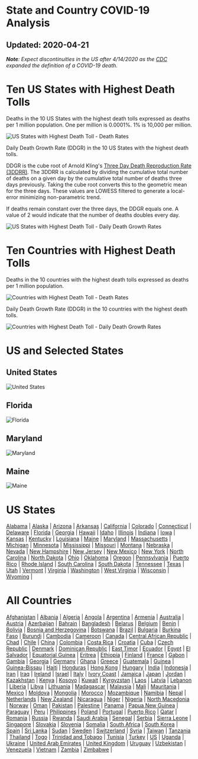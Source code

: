 # State and Country COVID-19 Analysis #
## Updated: 2020-04-21 ##

***Note**:  Expect discontinuities in the US after 4/14/2020 as the [CDC](CDC "https://www.cdc.gov/coronavirus/2019-ncov/cases-updates/cases-in-us.html")  expanded the definition of a COVID-19 death.*

# Ten US States with Highest Death Tolls #

Deaths in the 10 US States with the highest death tolls expressed as deaths per 1 million population. One per million is 0.0001%.  1% is 10,000 per million.

![US States with Highest Death Toll - Death Rates](https://github.com/lintondf/COVIDtoTimeSeries/raw/master/analysis/States10WorstDeathRates.png)

Daily Death Growth Rate (DDGR) in the 10 US States with the highest death tolls.

DDGR is the cube root of Arnold Kling's [Three Day Death Reproduction Rate (3DDRR)](http://www.arnoldkling.com/blog/the-3ddrr/).  The 3DDRR is calculated by dividing the cumulative total number of deaths on a given day by the  cumulative total number of deaths three days previously.  Taking the cube root converts this to the geometric mean for the three days.  These values are LOWESS filtered to generate a local-error minimizing non-parametric trend.

If deaths remain constant over the three days, the DDGR equals one.  A value of 2 would indicate that the number of deaths doubles every day.

![US States with Highest Death Toll - Daily Death Growth Rates](https://github.com/lintondf/COVIDtoTimeSeries/raw/master/analysis/States10WorstDDGR.png)



# Ten Countries with Highest Death Tolls #

Deaths in the 10 countries with the highest death tolls expressed as deaths per 1 million population. 

![Countries with Highest Death Toll - Death Rates](https://github.com/lintondf/COVIDtoTimeSeries/raw/master/analysis/Countries10WorstDeathRates.png)

Daily Death Growth Rate (DDGR) in the 10 countries with the highest death tolls.

![Countries with Highest Death Toll - Daily Death Growth Rates](https://github.com/lintondf/COVIDtoTimeSeries/raw/master/analysis/Countries10WorstDDGR.png)



# US and Selected States #
## United States ##
![United States](https://github.com/lintondf/COVIDtoTimeSeries/raw/master/analysis/countries/US.png)

## Florida ##
![Florida](https://github.com/lintondf/COVIDtoTimeSeries/raw/master/analysis/states/Florida.png)

## Maryland ##
![Maryland](https://github.com/lintondf/COVIDtoTimeSeries/raw/master/analysis/states/Maryland.png)

## Maine ##
![Maine](https://github.com/lintondf/COVIDtoTimeSeries/raw/master/analysis/states/Maine.png)

# US States #
[Alabama](https://github.com/lintondf/COVIDtoTimeSeries/raw/master/analysis/states/Alabama.png) &#124; 
[Alaska](https://github.com/lintondf/COVIDtoTimeSeries/raw/master/analysis/states/Alaska.png) &#124; 
[Arizona](https://github.com/lintondf/COVIDtoTimeSeries/raw/master/analysis/states/Arizona.png) &#124; 
[Arkansas](https://github.com/lintondf/COVIDtoTimeSeries/raw/master/analysis/states/Arkansas.png) &#124; 
[California](https://github.com/lintondf/COVIDtoTimeSeries/raw/master/analysis/states/California.png) &#124; 
[Colorado](https://github.com/lintondf/COVIDtoTimeSeries/raw/master/analysis/states/Colorado.png) &#124; 
[Connecticut](https://github.com/lintondf/COVIDtoTimeSeries/raw/master/analysis/states/Connecticut.png) &#124; 
[Delaware](https://github.com/lintondf/COVIDtoTimeSeries/raw/master/analysis/states/Delaware.png) &#124; 
[Florida](https://github.com/lintondf/COVIDtoTimeSeries/raw/master/analysis/states/Florida.png) &#124; 
[Georgia](https://github.com/lintondf/COVIDtoTimeSeries/raw/master/analysis/states/Georgia.png) &#124; 
[Hawaii](https://github.com/lintondf/COVIDtoTimeSeries/raw/master/analysis/states/Hawaii.png) &#124; 
[Idaho](https://github.com/lintondf/COVIDtoTimeSeries/raw/master/analysis/states/Idaho.png) &#124; 
[Illinois](https://github.com/lintondf/COVIDtoTimeSeries/raw/master/analysis/states/Illinois.png) &#124; 
[Indiana](https://github.com/lintondf/COVIDtoTimeSeries/raw/master/analysis/states/Indiana.png) &#124; 
[Iowa](https://github.com/lintondf/COVIDtoTimeSeries/raw/master/analysis/states/Iowa.png) &#124; 
[Kansas](https://github.com/lintondf/COVIDtoTimeSeries/raw/master/analysis/states/Kansas.png) &#124; 
[Kentucky](https://github.com/lintondf/COVIDtoTimeSeries/raw/master/analysis/states/Kentucky.png) &#124; 
[Louisiana](https://github.com/lintondf/COVIDtoTimeSeries/raw/master/analysis/states/Louisiana.png) &#124; 
[Maine](https://github.com/lintondf/COVIDtoTimeSeries/raw/master/analysis/states/Maine.png) &#124; 
[Maryland](https://github.com/lintondf/COVIDtoTimeSeries/raw/master/analysis/states/Maryland.png) &#124; 
[Massachusetts](https://github.com/lintondf/COVIDtoTimeSeries/raw/master/analysis/states/Massachusetts.png) &#124; 
[Michigan](https://github.com/lintondf/COVIDtoTimeSeries/raw/master/analysis/states/Michigan.png) &#124; 
[Minnesota](https://github.com/lintondf/COVIDtoTimeSeries/raw/master/analysis/states/Minnesota.png) &#124; 
[Mississippi](https://github.com/lintondf/COVIDtoTimeSeries/raw/master/analysis/states/Mississippi.png) &#124; 
[Missouri](https://github.com/lintondf/COVIDtoTimeSeries/raw/master/analysis/states/Missouri.png) &#124; 
[Montana](https://github.com/lintondf/COVIDtoTimeSeries/raw/master/analysis/states/Montana.png) &#124; 
[Nebraska](https://github.com/lintondf/COVIDtoTimeSeries/raw/master/analysis/states/Nebraska.png) &#124; 
[Nevada](https://github.com/lintondf/COVIDtoTimeSeries/raw/master/analysis/states/Nevada.png) &#124; 
[New Hampshire](https://github.com/lintondf/COVIDtoTimeSeries/raw/master/analysis/states/New%20Hampshire.png) &#124; 
[New Jersey](https://github.com/lintondf/COVIDtoTimeSeries/raw/master/analysis/states/New%20Jersey.png) &#124; 
[New Mexico](https://github.com/lintondf/COVIDtoTimeSeries/raw/master/analysis/states/New%20Mexico.png) &#124; 
[New York](https://github.com/lintondf/COVIDtoTimeSeries/raw/master/analysis/states/New%20York.png) &#124; 
[North Carolina](https://github.com/lintondf/COVIDtoTimeSeries/raw/master/analysis/states/North%20Carolina.png) &#124; 
[North Dakota](https://github.com/lintondf/COVIDtoTimeSeries/raw/master/analysis/states/North%20Dakota.png) &#124; 
[Ohio](https://github.com/lintondf/COVIDtoTimeSeries/raw/master/analysis/states/Ohio.png) &#124; 
[Oklahoma](https://github.com/lintondf/COVIDtoTimeSeries/raw/master/analysis/states/Oklahoma.png) &#124; 
[Oregon](https://github.com/lintondf/COVIDtoTimeSeries/raw/master/analysis/states/Oregon.png) &#124; 
[Pennsylvania](https://github.com/lintondf/COVIDtoTimeSeries/raw/master/analysis/states/Pennsylvania.png) &#124; 
[Puerto Rico](https://github.com/lintondf/COVIDtoTimeSeries/raw/master/analysis/states/Puerto%20Rico.png) &#124; 
[Rhode Island](https://github.com/lintondf/COVIDtoTimeSeries/raw/master/analysis/states/Rhode%20Island.png) &#124; 
[South Carolina](https://github.com/lintondf/COVIDtoTimeSeries/raw/master/analysis/states/South%20Carolina.png) &#124; 
[South Dakota](https://github.com/lintondf/COVIDtoTimeSeries/raw/master/analysis/states/South%20Dakota.png) &#124; 
[Tennessee](https://github.com/lintondf/COVIDtoTimeSeries/raw/master/analysis/states/Tennessee.png) &#124; 
[Texas](https://github.com/lintondf/COVIDtoTimeSeries/raw/master/analysis/states/Texas.png) &#124; 
[Utah](https://github.com/lintondf/COVIDtoTimeSeries/raw/master/analysis/states/Utah.png) &#124; 
[Vermont](https://github.com/lintondf/COVIDtoTimeSeries/raw/master/analysis/states/Vermont.png) &#124; 
[Virginia](https://github.com/lintondf/COVIDtoTimeSeries/raw/master/analysis/states/Virginia.png) &#124; 
[Washington](https://github.com/lintondf/COVIDtoTimeSeries/raw/master/analysis/states/Washington.png) &#124; 
[West Virginia](https://github.com/lintondf/COVIDtoTimeSeries/raw/master/analysis/states/West%20Virginia.png) &#124; 
[Wisconsin](https://github.com/lintondf/COVIDtoTimeSeries/raw/master/analysis/states/Wisconsin.png) &#124; 
[Wyoming](https://github.com/lintondf/COVIDtoTimeSeries/raw/master/analysis/states/Wyoming.png) &#124; 


# All Countries # 
[Afghanistan](https://github.com/lintondf/COVIDtoTimeSeries/raw/master/analysis/countries/Afghanistan.png) &#124; 
[Albania](https://github.com/lintondf/COVIDtoTimeSeries/raw/master/analysis/countries/Albania.png) &#124; 
[Algeria](https://github.com/lintondf/COVIDtoTimeSeries/raw/master/analysis/countries/Algeria.png) &#124; 
[Angola](https://github.com/lintondf/COVIDtoTimeSeries/raw/master/analysis/countries/Angola.png) &#124; 
[Argentina](https://github.com/lintondf/COVIDtoTimeSeries/raw/master/analysis/countries/Argentina.png) &#124; 
[Armenia](https://github.com/lintondf/COVIDtoTimeSeries/raw/master/analysis/countries/Armenia.png) &#124; 
[Australia](https://github.com/lintondf/COVIDtoTimeSeries/raw/master/analysis/countries/Australia.png) &#124; 
[Austria](https://github.com/lintondf/COVIDtoTimeSeries/raw/master/analysis/countries/Austria.png) &#124; 
[Azerbaijan](https://github.com/lintondf/COVIDtoTimeSeries/raw/master/analysis/countries/Azerbaijan.png) &#124; 
[Bahrain](https://github.com/lintondf/COVIDtoTimeSeries/raw/master/analysis/countries/Bahrain.png) &#124; 
[Bangladesh](https://github.com/lintondf/COVIDtoTimeSeries/raw/master/analysis/countries/Bangladesh.png) &#124; 
[Belarus](https://github.com/lintondf/COVIDtoTimeSeries/raw/master/analysis/countries/Belarus.png) &#124; 
[Belgium](https://github.com/lintondf/COVIDtoTimeSeries/raw/master/analysis/countries/Belgium.png) &#124; 
[Benin](https://github.com/lintondf/COVIDtoTimeSeries/raw/master/analysis/countries/Benin.png) &#124; 
[Bolivia](https://github.com/lintondf/COVIDtoTimeSeries/raw/master/analysis/countries/Bolivia.png) &#124; 
[Bosnia and Herzegovina](https://github.com/lintondf/COVIDtoTimeSeries/raw/master/analysis/countries/Bosnia%20and%20Herzegovina.png) &#124; 
[Botswana](https://github.com/lintondf/COVIDtoTimeSeries/raw/master/analysis/countries/Botswana.png) &#124; 
[Brazil](https://github.com/lintondf/COVIDtoTimeSeries/raw/master/analysis/countries/Brazil.png) &#124; 
[Bulgaria](https://github.com/lintondf/COVIDtoTimeSeries/raw/master/analysis/countries/Bulgaria.png) &#124; 
[Burkina Faso](https://github.com/lintondf/COVIDtoTimeSeries/raw/master/analysis/countries/Burkina%20Faso.png) &#124; 
[Burundi](https://github.com/lintondf/COVIDtoTimeSeries/raw/master/analysis/countries/Burundi.png) &#124; 
[Cambodia](https://github.com/lintondf/COVIDtoTimeSeries/raw/master/analysis/countries/Cambodia.png) &#124; 
[Cameroon](https://github.com/lintondf/COVIDtoTimeSeries/raw/master/analysis/countries/Cameroon.png) &#124; 
[Canada](https://github.com/lintondf/COVIDtoTimeSeries/raw/master/analysis/countries/Canada.png) &#124; 
[Central African Republic](https://github.com/lintondf/COVIDtoTimeSeries/raw/master/analysis/countries/Central%20African%20Republic.png) &#124; 
[Chad](https://github.com/lintondf/COVIDtoTimeSeries/raw/master/analysis/countries/Chad.png) &#124; 
[Chile](https://github.com/lintondf/COVIDtoTimeSeries/raw/master/analysis/countries/Chile.png) &#124; 
[China](https://github.com/lintondf/COVIDtoTimeSeries/raw/master/analysis/countries/China.png) &#124; 
[Colombia](https://github.com/lintondf/COVIDtoTimeSeries/raw/master/analysis/countries/Colombia.png) &#124; 
[Costa Rica](https://github.com/lintondf/COVIDtoTimeSeries/raw/master/analysis/countries/Costa%20Rica.png) &#124; 
[Croatia](https://github.com/lintondf/COVIDtoTimeSeries/raw/master/analysis/countries/Croatia.png) &#124; 
[Cuba](https://github.com/lintondf/COVIDtoTimeSeries/raw/master/analysis/countries/Cuba.png) &#124; 
[Czech Republic](https://github.com/lintondf/COVIDtoTimeSeries/raw/master/analysis/countries/Czech%20Republic.png) &#124; 
[Denmark](https://github.com/lintondf/COVIDtoTimeSeries/raw/master/analysis/countries/Denmark.png) &#124; 
[Dominican Republic](https://github.com/lintondf/COVIDtoTimeSeries/raw/master/analysis/countries/Dominican%20Republic.png) &#124; 
[East Timor](https://github.com/lintondf/COVIDtoTimeSeries/raw/master/analysis/countries/East%20Timor.png) &#124; 
[Ecuador](https://github.com/lintondf/COVIDtoTimeSeries/raw/master/analysis/countries/Ecuador.png) &#124; 
[Egypt](https://github.com/lintondf/COVIDtoTimeSeries/raw/master/analysis/countries/Egypt.png) &#124; 
[El Salvador](https://github.com/lintondf/COVIDtoTimeSeries/raw/master/analysis/countries/El%20Salvador.png) &#124; 
[Equatorial Guinea](https://github.com/lintondf/COVIDtoTimeSeries/raw/master/analysis/countries/Equatorial%20Guinea.png) &#124; 
[Eritrea](https://github.com/lintondf/COVIDtoTimeSeries/raw/master/analysis/countries/Eritrea.png) &#124; 
[Ethiopia](https://github.com/lintondf/COVIDtoTimeSeries/raw/master/analysis/countries/Ethiopia.png) &#124; 
[Finland](https://github.com/lintondf/COVIDtoTimeSeries/raw/master/analysis/countries/Finland.png) &#124; 
[France](https://github.com/lintondf/COVIDtoTimeSeries/raw/master/analysis/countries/France.png) &#124; 
[Gabon](https://github.com/lintondf/COVIDtoTimeSeries/raw/master/analysis/countries/Gabon.png) &#124; 
[Gambia](https://github.com/lintondf/COVIDtoTimeSeries/raw/master/analysis/countries/Gambia.png) &#124; 
[Georgia](https://github.com/lintondf/COVIDtoTimeSeries/raw/master/analysis/countries/Georgia.png) &#124; 
[Germany](https://github.com/lintondf/COVIDtoTimeSeries/raw/master/analysis/countries/Germany.png) &#124; 
[Ghana](https://github.com/lintondf/COVIDtoTimeSeries/raw/master/analysis/countries/Ghana.png) &#124; 
[Greece](https://github.com/lintondf/COVIDtoTimeSeries/raw/master/analysis/countries/Greece.png) &#124; 
[Guatemala](https://github.com/lintondf/COVIDtoTimeSeries/raw/master/analysis/countries/Guatemala.png) &#124; 
[Guinea](https://github.com/lintondf/COVIDtoTimeSeries/raw/master/analysis/countries/Guinea.png) &#124; 
[Guinea-Bissau](https://github.com/lintondf/COVIDtoTimeSeries/raw/master/analysis/countries/Guinea-Bissau.png) &#124; 
[Haiti](https://github.com/lintondf/COVIDtoTimeSeries/raw/master/analysis/countries/Haiti.png) &#124; 
[Honduras](https://github.com/lintondf/COVIDtoTimeSeries/raw/master/analysis/countries/Honduras.png) &#124; 
[Hong Kong](https://github.com/lintondf/COVIDtoTimeSeries/raw/master/analysis/countries/Hong%20Kong.png) &#124; 
[Hungary](https://github.com/lintondf/COVIDtoTimeSeries/raw/master/analysis/countries/Hungary.png) &#124; 
[India](https://github.com/lintondf/COVIDtoTimeSeries/raw/master/analysis/countries/India.png) &#124; 
[Indonesia](https://github.com/lintondf/COVIDtoTimeSeries/raw/master/analysis/countries/Indonesia.png) &#124; 
[Iran](https://github.com/lintondf/COVIDtoTimeSeries/raw/master/analysis/countries/Iran.png) &#124; 
[Iraq](https://github.com/lintondf/COVIDtoTimeSeries/raw/master/analysis/countries/Iraq.png) &#124; 
[Ireland](https://github.com/lintondf/COVIDtoTimeSeries/raw/master/analysis/countries/Ireland.png) &#124; 
[Israel](https://github.com/lintondf/COVIDtoTimeSeries/raw/master/analysis/countries/Israel.png) &#124; 
[Italy](https://github.com/lintondf/COVIDtoTimeSeries/raw/master/analysis/countries/Italy.png) &#124; 
[Ivory Coast](https://github.com/lintondf/COVIDtoTimeSeries/raw/master/analysis/countries/Ivory%20Coast.png) &#124; 
[Jamaica](https://github.com/lintondf/COVIDtoTimeSeries/raw/master/analysis/countries/Jamaica.png) &#124; 
[Japan](https://github.com/lintondf/COVIDtoTimeSeries/raw/master/analysis/countries/Japan.png) &#124; 
[Jordan](https://github.com/lintondf/COVIDtoTimeSeries/raw/master/analysis/countries/Jordan.png) &#124; 
[Kazakhstan](https://github.com/lintondf/COVIDtoTimeSeries/raw/master/analysis/countries/Kazakhstan.png) &#124; 
[Kenya](https://github.com/lintondf/COVIDtoTimeSeries/raw/master/analysis/countries/Kenya.png) &#124; 
[Kosovo](https://github.com/lintondf/COVIDtoTimeSeries/raw/master/analysis/countries/Kosovo.png) &#124; 
[Kuwait](https://github.com/lintondf/COVIDtoTimeSeries/raw/master/analysis/countries/Kuwait.png) &#124; 
[Kyrgyzstan](https://github.com/lintondf/COVIDtoTimeSeries/raw/master/analysis/countries/Kyrgyzstan.png) &#124; 
[Laos](https://github.com/lintondf/COVIDtoTimeSeries/raw/master/analysis/countries/Laos.png) &#124; 
[Latvia](https://github.com/lintondf/COVIDtoTimeSeries/raw/master/analysis/countries/Latvia.png) &#124; 
[Lebanon](https://github.com/lintondf/COVIDtoTimeSeries/raw/master/analysis/countries/Lebanon.png) &#124; 
[Liberia](https://github.com/lintondf/COVIDtoTimeSeries/raw/master/analysis/countries/Liberia.png) &#124; 
[Libya](https://github.com/lintondf/COVIDtoTimeSeries/raw/master/analysis/countries/Libya.png) &#124; 
[Lithuania](https://github.com/lintondf/COVIDtoTimeSeries/raw/master/analysis/countries/Lithuania.png) &#124; 
[Madagascar](https://github.com/lintondf/COVIDtoTimeSeries/raw/master/analysis/countries/Madagascar.png) &#124; 
[Malaysia](https://github.com/lintondf/COVIDtoTimeSeries/raw/master/analysis/countries/Malaysia.png) &#124; 
[Mali](https://github.com/lintondf/COVIDtoTimeSeries/raw/master/analysis/countries/Mali.png) &#124; 
[Mauritania](https://github.com/lintondf/COVIDtoTimeSeries/raw/master/analysis/countries/Mauritania.png) &#124; 
[Mexico](https://github.com/lintondf/COVIDtoTimeSeries/raw/master/analysis/countries/Mexico.png) &#124; 
[Moldova](https://github.com/lintondf/COVIDtoTimeSeries/raw/master/analysis/countries/Moldova.png) &#124; 
[Mongolia](https://github.com/lintondf/COVIDtoTimeSeries/raw/master/analysis/countries/Mongolia.png) &#124; 
[Morocco](https://github.com/lintondf/COVIDtoTimeSeries/raw/master/analysis/countries/Morocco.png) &#124; 
[Mozambique](https://github.com/lintondf/COVIDtoTimeSeries/raw/master/analysis/countries/Mozambique.png) &#124; 
[Namibia](https://github.com/lintondf/COVIDtoTimeSeries/raw/master/analysis/countries/Namibia.png) &#124; 
[Nepal](https://github.com/lintondf/COVIDtoTimeSeries/raw/master/analysis/countries/Nepal.png) &#124; 
[Netherlands](https://github.com/lintondf/COVIDtoTimeSeries/raw/master/analysis/countries/Netherlands.png) &#124; 
[New Zealand](https://github.com/lintondf/COVIDtoTimeSeries/raw/master/analysis/countries/New%20Zealand.png) &#124; 
[Nicaragua](https://github.com/lintondf/COVIDtoTimeSeries/raw/master/analysis/countries/Nicaragua.png) &#124; 
[Niger](https://github.com/lintondf/COVIDtoTimeSeries/raw/master/analysis/countries/Niger.png) &#124; 
[Nigeria](https://github.com/lintondf/COVIDtoTimeSeries/raw/master/analysis/countries/Nigeria.png) &#124; 
[North Macedonia](https://github.com/lintondf/COVIDtoTimeSeries/raw/master/analysis/countries/North%20Macedonia.png) &#124; 
[Norway](https://github.com/lintondf/COVIDtoTimeSeries/raw/master/analysis/countries/Norway.png) &#124; 
[Oman](https://github.com/lintondf/COVIDtoTimeSeries/raw/master/analysis/countries/Oman.png) &#124; 
[Pakistan](https://github.com/lintondf/COVIDtoTimeSeries/raw/master/analysis/countries/Pakistan.png) &#124; 
[Palestine](https://github.com/lintondf/COVIDtoTimeSeries/raw/master/analysis/countries/Palestine.png) &#124; 
[Panama](https://github.com/lintondf/COVIDtoTimeSeries/raw/master/analysis/countries/Panama.png) &#124; 
[Papua New Guinea](https://github.com/lintondf/COVIDtoTimeSeries/raw/master/analysis/countries/Papua%20New%20Guinea.png) &#124; 
[Paraguay](https://github.com/lintondf/COVIDtoTimeSeries/raw/master/analysis/countries/Paraguay.png) &#124; 
[Peru](https://github.com/lintondf/COVIDtoTimeSeries/raw/master/analysis/countries/Peru.png) &#124; 
[Philippines](https://github.com/lintondf/COVIDtoTimeSeries/raw/master/analysis/countries/Philippines.png) &#124; 
[Poland](https://github.com/lintondf/COVIDtoTimeSeries/raw/master/analysis/countries/Poland.png) &#124; 
[Portugal](https://github.com/lintondf/COVIDtoTimeSeries/raw/master/analysis/countries/Portugal.png) &#124; 
[Puerto Rico](https://github.com/lintondf/COVIDtoTimeSeries/raw/master/analysis/countries/Puerto%20Rico.png) &#124; 
[Qatar](https://github.com/lintondf/COVIDtoTimeSeries/raw/master/analysis/countries/Qatar.png) &#124; 
[Romania](https://github.com/lintondf/COVIDtoTimeSeries/raw/master/analysis/countries/Romania.png) &#124; 
[Russia](https://github.com/lintondf/COVIDtoTimeSeries/raw/master/analysis/countries/Russia.png) &#124; 
[Rwanda](https://github.com/lintondf/COVIDtoTimeSeries/raw/master/analysis/countries/Rwanda.png) &#124; 
[Saudi Arabia](https://github.com/lintondf/COVIDtoTimeSeries/raw/master/analysis/countries/Saudi%20Arabia.png) &#124; 
[Senegal](https://github.com/lintondf/COVIDtoTimeSeries/raw/master/analysis/countries/Senegal.png) &#124; 
[Serbia](https://github.com/lintondf/COVIDtoTimeSeries/raw/master/analysis/countries/Serbia.png) &#124; 
[Sierra Leone](https://github.com/lintondf/COVIDtoTimeSeries/raw/master/analysis/countries/Sierra%20Leone.png) &#124; 
[Singapore](https://github.com/lintondf/COVIDtoTimeSeries/raw/master/analysis/countries/Singapore.png) &#124; 
[Slovakia](https://github.com/lintondf/COVIDtoTimeSeries/raw/master/analysis/countries/Slovakia.png) &#124; 
[Slovenia](https://github.com/lintondf/COVIDtoTimeSeries/raw/master/analysis/countries/Slovenia.png) &#124; 
[Somalia](https://github.com/lintondf/COVIDtoTimeSeries/raw/master/analysis/countries/Somalia.png) &#124; 
[South Africa](https://github.com/lintondf/COVIDtoTimeSeries/raw/master/analysis/countries/South%20Africa.png) &#124; 
[South Korea](https://github.com/lintondf/COVIDtoTimeSeries/raw/master/analysis/countries/South%20Korea.png) &#124; 
[Spain](https://github.com/lintondf/COVIDtoTimeSeries/raw/master/analysis/countries/Spain.png) &#124; 
[Sri Lanka](https://github.com/lintondf/COVIDtoTimeSeries/raw/master/analysis/countries/Sri%20Lanka.png) &#124; 
[Sudan](https://github.com/lintondf/COVIDtoTimeSeries/raw/master/analysis/countries/Sudan.png) &#124; 
[Sweden](https://github.com/lintondf/COVIDtoTimeSeries/raw/master/analysis/countries/Sweden.png) &#124; 
[Switzerland](https://github.com/lintondf/COVIDtoTimeSeries/raw/master/analysis/countries/Switzerland.png) &#124; 
[Syria](https://github.com/lintondf/COVIDtoTimeSeries/raw/master/analysis/countries/Syria.png) &#124; 
[Taiwan](https://github.com/lintondf/COVIDtoTimeSeries/raw/master/analysis/countries/Taiwan.png) &#124; 
[Tanzania](https://github.com/lintondf/COVIDtoTimeSeries/raw/master/analysis/countries/Tanzania.png) &#124; 
[Thailand](https://github.com/lintondf/COVIDtoTimeSeries/raw/master/analysis/countries/Thailand.png) &#124; 
[Togo](https://github.com/lintondf/COVIDtoTimeSeries/raw/master/analysis/countries/Togo.png) &#124; 
[Trinidad and Tobago](https://github.com/lintondf/COVIDtoTimeSeries/raw/master/analysis/countries/Trinidad%20and%20Tobago.png) &#124; 
[Tunisia](https://github.com/lintondf/COVIDtoTimeSeries/raw/master/analysis/countries/Tunisia.png) &#124; 
[Turkey](https://github.com/lintondf/COVIDtoTimeSeries/raw/master/analysis/countries/Turkey.png) &#124; 
[US](https://github.com/lintondf/COVIDtoTimeSeries/raw/master/analysis/countries/US.png) &#124; 
[Uganda](https://github.com/lintondf/COVIDtoTimeSeries/raw/master/analysis/countries/Uganda.png) &#124; 
[Ukraine](https://github.com/lintondf/COVIDtoTimeSeries/raw/master/analysis/countries/Ukraine.png) &#124; 
[United Arab Emirates](https://github.com/lintondf/COVIDtoTimeSeries/raw/master/analysis/countries/United%20Arab%20Emirates.png) &#124; 
[United Kingdom](https://github.com/lintondf/COVIDtoTimeSeries/raw/master/analysis/countries/United%20Kingdom.png) &#124; 
[Uruguay](https://github.com/lintondf/COVIDtoTimeSeries/raw/master/analysis/countries/Uruguay.png) &#124; 
[Uzbekistan](https://github.com/lintondf/COVIDtoTimeSeries/raw/master/analysis/countries/Uzbekistan.png) &#124; 
[Venezuela](https://github.com/lintondf/COVIDtoTimeSeries/raw/master/analysis/countries/Venezuela.png) &#124; 
[Vietnam](https://github.com/lintondf/COVIDtoTimeSeries/raw/master/analysis/countries/Vietnam.png) &#124; 
[Zambia](https://github.com/lintondf/COVIDtoTimeSeries/raw/master/analysis/countries/Zambia.png) &#124; 
[Zimbabwe](https://github.com/lintondf/COVIDtoTimeSeries/raw/master/analysis/countries/Zimbabwe.png) &#124; 
